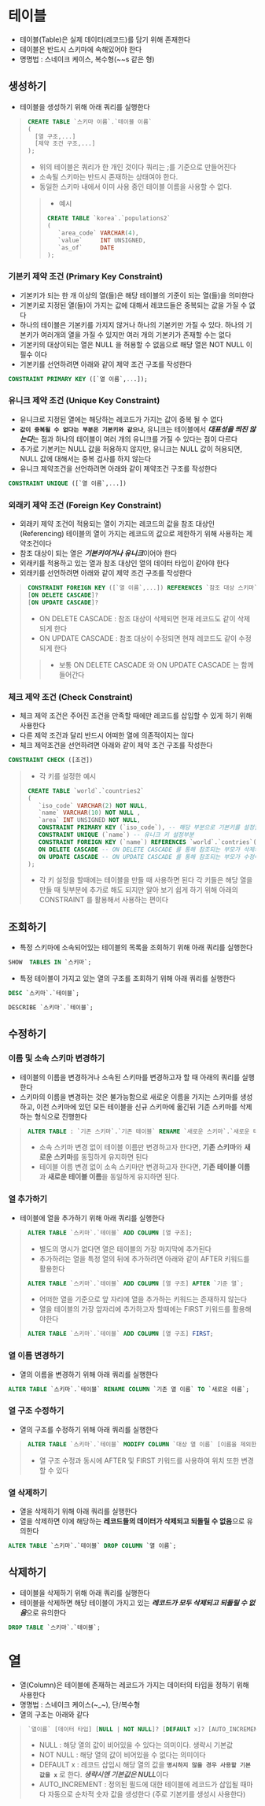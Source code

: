 # 테이블
* 테이블(Table)은 실제 데이터(레코드)를 담기 위해 존재한다
* 테이블은 반드시 스키마에 속해있어야 한다
* 명명법 : 스네이크 케이스, 복수형(~~s 같은 형)
## 생성하기
* 테이블을 생성하기 위해 아래 쿼리를 실행한다
>```sql
>CREATE TABLE `스키마 이름`.`테이블 이름`
>(
>   [열 구조,...]
>   [제약 조건 구조,...]
>);
>```
>* 위의 테이블은 쿼리가 한 개인 것이다 쿼리는 ;를 기준으로 만들어진다
>* 소속될 스키마는 반드시 존재하는 상태여야 한다.
>* 동일한 스키마 내에서 이미 사용 중인 테이블 이름을 사용할 수 없다.
>>* 예시
>>```sql
>>CREATE TABLE `korea`.`populations2` 
>>(
>>    `area_code` VARCHAR(4), 
>>    `value`     INT UNSIGNED,
>>    `as_of`     DATE
>>);
>>```
### 기본키 제약 조건 (Primary Key Constraint)
* 기본키가 되는 한 개 이상의 열(들)은 해당 테이블의 기준이 되는 열(들)을 의미한다
* 기본키로 지정된 열(들)이 가지는 값에 대해서 레코드들은 중복되는 값을 가질 수 없다
* 하나의 테이블은 기본키를 가지지 않거나 하나의 기본키만 가질 수 있다. 하나의 기본키가 여러개의 열을 가질 수 있지만 여러 개의 기본키가 존재할 수는 없다
* 기본키의 대상이되는 열은 NULL 을 허용할 수 없음으로 해당 열은 NOT NULL 이 필수 이다
* 기본키를 선언하려면 아래와 같이 제약 조건 구조를 작성한다
```sql
CONSTRAINT PRIMARY KEY ([`열 이름`,...]);
```
### 유니크 제약 조건 (Unique Key Constraint)
* 유니크로 지정된 열에는 해당하는 레코드가 가지는 값이 중복 될 수 없다
* **`값이 중복될 수 없다는 부분은 기본키와 같으나`**, 유니크는 테이블에서 ***대표성을 띄진 않는다***는 점과 하나의 테이블이 여러 개의 유니크를 가질 수 있다는 점이 다르다
* 추가로 기본키는 NULL 값을 허용하지 않지만, 유니크는 NULL 값이 허용되면, NULL 값에 대해서는 중복 검사를 하지 않는다
* 유니크 제약조건을 선언하려면 아래와 같이 제약조건 구조를 작성한다
```SQL
CONSTRAINT UNIQUE ([`열 이름`,...])
```
### 외래키 제약 조건 (Foreign Key Constraint)
* 외래키 제약 조건이 적용되는 열이 가지는 레코드의 값을 참조 대상인(Referencing) 테이블의 열이 가지는 레코드의 값으로 제한하기 위해 사용하는 제약조건이다
* 참조  대상이 되는 열은 ***기본키이거나 유니크***이어야 한다
* 외래키를 적용하고 있는 열과 참조 대상인 열의 데이터 타입이 같아야 한다
* 외래키를 선언하려면 아래와 같이 제약 조건 구조를 작성한다
>```sql
>CONSTRAINT FOREIGN KEY ([`열 이름`,...]) REFERENCES `참조 대상 스키마`.`참조 대상 테이블` ([`참조 대상 열 이름`,...]) 
>[ON DELETE CASCADE]? 
>[ON UPDATE CASCADE]?
>```
>* ON DELETE CASCADE : 참조 대상이 삭제되면 현재 레코드도 같이 삭제되게 한다
>* ON UPDATE CASCADE : 참조 대상이 수정되면 현재 레코드도 같이 수정되게 한다
>>* 보통 ON DELETE CASCADE 와 ON UPDATE CASCADE 는 함께 들어간다
### 체크 제약 조건 (Check Constraint)
* 체크 제약 조건은 주어진 조건을 만족할 때에만 레코드를 삽입할 수 있게 하기 위해 사용한다
* 다른 제약 조건과 달리 반드시 어떠한 열에 의존적이지는 않다
* 체크 제약조건을 선언하려면 아래와 같이 제약 조건 구조를 작성한다
```SQL
CONSTRAINT CHECK ([조건])
```
>* 각 키를 설정한 예시
>```SQL
>CREATE TABLE `world`.`countries2`
>(
>    `iso_code` VARCHAR(2) NOT NULL,
>    `name` VARCHAR(10) NOT NULL ,
>    `area` INT UNSIGNED NOT NULL,
>    CONSTRAINT PRIMARY KEY (`iso_code`), -- 해당 부분으로 기본키를 설정할 수 있다
>    CONSTRAINT UNIQUE (`name`) -- 유니크 키 설정부분
>    CONSTRAINT FOREIGN KEY (`name`) REFERENCES `world`.`contries`(`name`) -- 외래키 설정 부분으로 REFERENCES 를 통해 참조할 대상을 찾는 것이다 `world`.`contries` 에 있는 `name` 이 참조되는 대상이다
>    ON DELETE CASCADE -- ON DELETE CASCADE 를 통해 참조되는 부모가 삭제되는 것이 허용 되게 만들어 줌
>    ON UPDATE CASCADE -- ON UPDATE CASCADE 를 통해 참조되는 부모가 수정이 가능하게 만들어 줌
>);
>```
>* 각 키 설정을 할때에는 테이블을 만들 때 사용하면 된다 각 키들은 해당 열을 만들 때 뒷부분에 추가로 해도 되지만 알아 보기 쉽게 하기 위해 아래의 CONSTRAINT 를 활용해서 사용하는 편이다
## 조회하기
* 특정 스키마에 소속되어있는 테이블의 목록을 조회하기 위해 아래 쿼리를 실행한다
```SQL
SHOW  TABLES IN `스키마`;
```
* 특정 테이블이 가지고 있는 열의 구조를 조회하기 위해 아래 쿼리를 실행한다
```SQL
DESC `스키마`.`테이블`;

DESCRIBE `스키마`.`테이블`;
```
## 수정하기
### 이름 및 소속 스키마 변경하기
* 테이블의 이름을 변경하거나 소속된 스키마를 변경하고자 할 때 아래의 쿼리를 실행한다
* 스키마의 이름을 변경하는 것은 불가능함으로 새로운 이름을 가지는 스키마를 생성하고, 이전 스키마에 있던 모든 테이블을 신규 스키마에 옮긴뒤 기존 스키마를 삭제하는 형식으로 진행한다
>```SQL
>ALTER TABLE : `기존 스키마`.`기존 테이블` RENAME `새로운 스키마`.`새로운 테이블`;
>```
>* 소속 스키마 변경 없이 테이블 이름만 변경하고자 한다면, **기존 스키마**와 **새로운 스키마**를 동힐하게 유지하면 된다 
>* 테이블 이름 변경 없이 소속 스키마만 변경하고자 한다면, **기존 테이블 이름**과 **새로운 테이블 이름**을 동일하게 유지하면 된다.
### 열 추가하기
* 테이블에 열을 추가하기 위해 아래 쿼리를 실행한다
>```sql
>ALTER TABLE `스키마`.`테이블` ADD COLUMN [열 구조];
>```
>* 별도의 명시가 없다면 열은 테이블의 가장 마지막에 추가된다
>* 추가하려는 열을 특정 열의 뒤에 추가하려면 아래와 같이 AFTER 키워드를 활용한다
>```SQL
>ALTER TABLE `스키마`.`테이블` ADD COLUMN [열 구조] AFTER `기준 열`;
>```
>* 어떠한 열을 기준으로 앞 자리에 열을 추가하는 키워드는 존재하지 않는다
>* 열을 테이블의 가장 앞자리에 추가하고자 할때에는 FIRST 키워드를 활용해야한다
>```SQL
>ALTER TABLE `스키마`.`테이블` ADD COLUMN [열 구조] FIRST;
>```
### 열 이름 변경하기
* 열의 이름을 변경하기 위해 아래 쿼리를 실행한다
```sql
ALTER TABLE `스키마`.`테이블` RENAME COLUMN `기존 열 이름` TO `새로운 이름`;
```
### 열 구조 수정하기
* 열의 구조를 수정하기 위해 아래 쿼리를 실행한다
>```SQL
>ALTER TABLE `스키마`.`테이블` MODIFY COLUMN `대상 열 이름` [이름을 제외한 열 구조];
>```
>* 열 구조 수정과 동시에 AFTER 및 FIRST 키워드를 사용하여 위치 또한 변경할 수 있다
### 열 삭제하기
* 열을 삭제하기 위해 아래 쿼리를 실행한다
* 열을 삭제하면 이에 해당하는 **레코드들의 데이터가 삭제되고 되돌릴 수 없음**으로 유의한다
```SQL
ALTER TABLE `스키마`.`테이블` DROP COLUMN `열 이름`;
```
## 삭제하기
* 테이블을 삭제하기 위해 아래 쿼리를 실행한다
* 테이블을 삭제하면 해당 테이블이 가지고 있는 ***레코드가 모두 삭제되고 되돌릴 수 없음***으로 유의한다
```SQL
DROP TABLE `스키마`.`테이블`;
```
# 열
* 열(Column)은 테이블에 존재하는 레코드가 가지는 데이터의 타입을 정하기 위해 사용한다
* 명명법 : 스네이크 케이스(~_~), 단/복수형
* 열의 구조는 아래와 같다
>```sql 
>`열이름` [데이터 타입] [NULL | NOT NULL]? [DEFAULT x]? [AUTO_INCREMENT]?
>```
>* NULL : 해당 열의 값이 비어있을 수 있다는 의미이다. 생략시 기본값
>* NOT NULL : 해당 열의 값이 비어있을 수 없다는 의미이다
>* DEFAULT x : 레코드 삽입시 해당 열의 값을 **`명시하지 않을 경우 사용할 기본 값을 x`** 로 한다. ***생략시엔 기본값은 NULL***이다
>* AUTO_INCREMENT : 정의된 필드에 대한 테이블에 레코드가 삽입될 때마다 자동으로 순차적 숫자 값을 생성한다 (주로 기본키를 생성시 사용한다)
